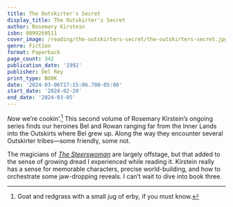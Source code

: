 ```yaml
---
title: The Outskirter's Secret
display_title: The Outskirter's Secret
author: Rosemary Kirstein
isbn: 0099269511
cover_image: /reading/the-outskirters-secret/the-outskirters-secret.jpg
genre: Fiction
format: Paperback
page_count: 342
publication_date: '1992'
publisher: Del Rey
print_type: BOOK
date: '2024-03-06T17:15:06.700-05:00'
start_date: '2024-02-20'
end_date: '2024-03-05'
---
```


*Now* we’re cookin’.[^1] This second volume of Rosemary Kirstein’s ongoing series finds our heroines Bel and Rowan ranging far from the Inner Lands into the Outskirts where Bel grew up. Along the way they encounter several Outskirter tribes—some friendly, some not. 

The magicians of [*The Steerswoman*](/reading/the-steerswoman) are largely offstage, but that added to the sense of growing dread I experienced while reading it. Kirstein really has a sense for memorable characters, precise world-building, and how to orchestrate some jaw-dropping reveals. I can’t wait to dive into book three.

[^1]:  Goat and redgrass with a small jug of erby, if you must know. 